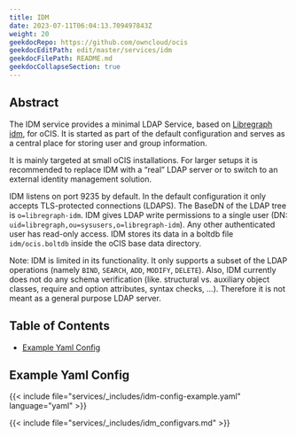 ```yaml
---
title: IDM
date: 2023-07-11T06:04:13.709497843Z
weight: 20
geekdocRepo: https://github.com/owncloud/ocis
geekdocEditPath: edit/master/services/idm
geekdocFilePath: README.md
geekdocCollapseSection: true
---
```


<!-- Do not edit this file, it is autogenerated. Edit the service README.md instead -->

## Abstract


The IDM service provides a minimal LDAP Service, based on [Libregraph idm](https://github.com/libregraph/idm), for oCIS. It is started as part of the default configuration and serves as a central place for storing user and group information.

It is mainly targeted at small oCIS installations. For larger setups it is recommended to replace IDM with a “real” LDAP server or to switch to an external identity management solution.

IDM listens on port 9235 by default. In the default configuration it only accepts TLS-protected connections (LDAPS). The BaseDN of the LDAP tree is `o=libregraph-idm`. IDM gives LDAP write permissions to a single user (DN: `uid=libregraph,ou=sysusers,o=libregraph-idm`). Any other authenticated user has read-only access. IDM stores its data in a boltdb file `idm/ocis.boltdb` inside the oCIS base data directory.

Note: IDM is limited in its functionality. It only supports a subset of the LDAP operations (namely `BIND`, `SEARCH`, `ADD`, `MODIFY`, `DELETE`). Also, IDM currently does not do any schema verification (like. structural vs. auxiliary object classes, require and option attributes, syntax checks, …). Therefore it is not meant as a general purpose LDAP server.

## Table of Contents

* [Example Yaml Config](#example-yaml-config)

## Example Yaml Config
{{< include file="services/_includes/idm-config-example.yaml"  language="yaml" >}}

{{< include file="services/_includes/idm_configvars.md" >}}

